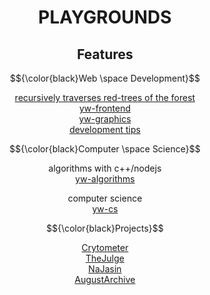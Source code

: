 <h1 align="center">PLAYGROUNDS</h1>

<h2 align="center">Features</h2>

$${\color{black}Web \space Development}$$

<p align="center">
<a href="https://github.com/wooleejaan/yw-playgrounds/tree/main/_red-trees" target="_blank">recursively traverses red-trees of the forest</a><br>
<a href="https://github.com/wooleejaan/yw-frontend" target="_blank">yw-frontend</a><br>
<a href="https://github.com/wooleejaan/yw-graphics" target="_blank">yw-graphics</a><br>
<a href="https://github.com/wooleejaan/yw-playgrounds/tree/main/_tips" target="_blank">development tips</a><br>
</p>

$${\color{black}Computer \space Science}$$

<p align="center">
algorithms with c++/nodejs<br>
<a href="https://github.com/wooleejaan/yw-algorithms" target="_blank">yw-algorithms</a>
</p>

<p align="center">
computer science<br>
<a href="https://github.com/wooleejaan/yw-cs" target="_blank">yw-cs</a>
</p>

$${\color{black}Projects}$$

<p align="center">
<a href="https://github.com/codeit-bootcamp-frontend/0-crypto-meter-technokings" target="_blank">Crytometer</a><br>
<a href="https://github.com/codeit-bootcamp-frontend/0-the-julge-young-developers" target="_blank">TheJulge</a><br>
<a href="https://github.com/najasin/na-jasin-fe" target="_blank">NaJasin</a><br>
<a href="https://github.com/wooleejaan/august-archive" target="_blank">AugustArchive</a><br>
</p>
